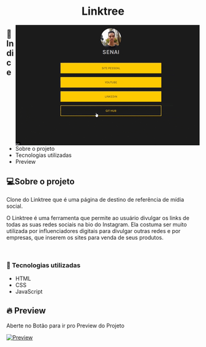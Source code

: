 <h1  align="center" >Linktree</h1>

<img align="right" src="linktree.gif" alt="Gif linktree">

<h2>📕 Indice</h2>

<ul>
  <li>Sobre o projeto</li>
  <li>Tecnologias utilizadas</li>
  <li>Preview</li>
</ul>

<h2>💻Sobre o projeto</h2>

Clone do Linktree que é uma página de destino de referência de mídia social.

O Linktree é uma ferramenta que permite ao usuário divulgar os links de todas as suas redes sociais na bio do Instagram. Ela costuma ser muito utilizada por influenciadores digitais para divulgar outras redes e por empresas, que inserem os sites para venda de seus produtos.

&nbsp;&nbsp;&nbsp; 


<h3>🚀 Tecnologias utilizadas</h3>

<ul>
  <li>HTML</li>
  <li>CSS</li>
  <li>JavaScript</li>
</ul>

<h2>🔥 Preview </h2>

Aberte no Botão para ir pro Preview do Projeto

[![Preview](https://vercel.com/button)](https://samuelgoulart.github.io/Projetos-com-JavaScript/Linktree/index.html)


